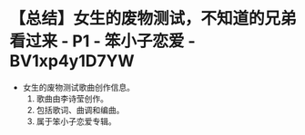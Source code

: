 # 【总结】女生的废物测试，不知道的兄弟看过来 - P1 - 笨小子恋爱 - BV1xp4y1D7YW

-   女生的废物测试歌曲创作信息。
    1.  歌曲由李诗莹创作。
    2.  包括歌词、曲调和编曲。
    3.  属于笨小子恋爱专辑。